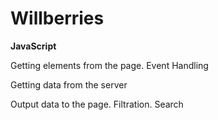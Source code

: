 # Willberries

**JavaScript**

Getting elements from the page. Event Handling

Getting data from the server

Output data to the page. Filtration. Search


